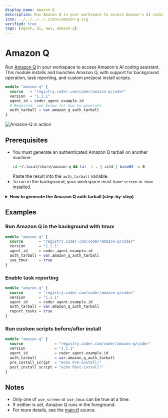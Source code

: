 ```yaml
---
display_name: Amazon Q
description: Run Amazon Q in your workspace to access Amazon's AI coding assistant.
icon: ../../../../.icons/amazon-q.svg
verified: true
tags: [agent, ai, aws, amazon-q]
---
```


# Amazon Q

Run [Amazon Q](https://aws.amazon.com/q/) in your workspace to access Amazon's AI coding assistant. This module installs and launches Amazon Q, with support for background operation, task reporting, and custom pre/post install scripts.

```tf
module "amazon-q" {
  source   = "registry.coder.com/coder/amazon-q/coder"
  version  = "1.1.1"
  agent_id = coder_agent.example.id
  # Required: see below for how to generate
  auth_tarball = var.amazon_q_auth_tarball
}
```

![Amazon-Q in action](../../.images/amazon-q.png)

## Prerequisites

- You must generate an authenticated Amazon Q tarball on another machine:
  ```sh
  cd ~/.local/share/amazon-q && tar -c . | zstd | base64 -w 0
  ```
  Paste the result into the `auth_tarball` variable.
- To run in the background, your workspace must have `screen` or `tmux` installed.

<details>
<summary><strong>How to generate the Amazon Q auth tarball (step-by-step)</strong></summary>

**1. Install and authenticate Amazon Q on your local machine:**

- Download and install Amazon Q from the [official site](https://aws.amazon.com/q/developer/).
- Run `q login` and complete the authentication process in your terminal.

**2. Locate your Amazon Q config directory:**

- The config is typically stored at `~/.local/share/amazon-q`.

**3. Generate the tarball:**

- Run the following command in your terminal:
  ```sh
  cd ~/.local/share/amazon-q
  tar -c . | zstd | base64 -w 0
  ```

**4. Copy the output:**

- The command will output a long string. Copy this entire string.

**5. Paste into your Terraform variable:**

  - Assign the string to the `auth_tarball` variable in your Terraform configuration, for example:
    ```tf
    variable "amazon_q_auth_tarball" {
      type    = string
      default = "PASTE_LONG_STRING_HERE"
    }
    ```

**Note:**

- You must re-generate the tarball if you log out or re-authenticate Amazon Q on your local machine.
- This process is required for each user who wants to use Amazon Q in their workspace.

[Reference: Amazon Q documentation](https://docs.aws.amazon.com/amazonq/latest/qdeveloper-ug/generate-docs.html)

</details>

## Examples

### Run Amazon Q in the background with tmux

```tf
module "amazon-q" {
  source       = "registry.coder.com/coder/amazon-q/coder"
  version      = "1.1.1"
  agent_id     = coder_agent.example.id
  auth_tarball = var.amazon_q_auth_tarball
  use_tmux     = true
}
```

### Enable task reporting

```tf
module "amazon-q" {
  source       = "registry.coder.com/coder/amazon-q/coder"
  version      = "1.1.1"
  agent_id     = coder_agent.example.id
  auth_tarball = var.amazon_q_auth_tarball
  report_tasks = true
}
```

### Run custom scripts before/after install

```tf
module "amazon-q" {
  source              = "registry.coder.com/coder/amazon-q/coder"
  version             = "1.1.1"
  agent_id            = coder_agent.example.id
  auth_tarball        = var.amazon_q_auth_tarball
  pre_install_script  = "echo Pre-install!"
  post_install_script = "echo Post-install!"
}
```

## Notes

- Only one of `use_screen` or `use_tmux` can be true at a time.
- If neither is set, Amazon Q runs in the foreground.
- For more details, see the [main.tf](./main.tf) source.